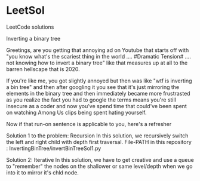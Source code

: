 # LeetSol
LeetCode solutions

Inverting a binary tree

Greetings, 
are you getting that annoying ad on Youtube that starts off with "you know what's the scariest thing in the world 
.... #Dramatic Tension# .... not knowing how to invert a binary tree" like that measures up at all to the barren
hellscape that is 2020. 

If you're like me, you got slightly annoyed but then was like "wtf is inverting a bin tree" and then after googling 
it you see that it's just mirroring the elements in the binary tree and then immediately became more frustrasted 
as you realize the fact you had to google the terms means you're still insecure as a coder and now you've spend time that could've 
been spent on watching Among Us clips being spent hating yourself.

Now if that run-on sentence is applicable to you, here's a refresher

Solution 1 to the problem: Recursion
In this solution, we recursively switch the left and right child with depth first traversal.
File-PATH in this repository : InvertingBinTree/invertBinTreeSol1.py

Solution 2: Iterative
In this solution, we have to get creative and use a queue to "remember" the nodes on the 
shallower or same level/depth when we go into it to mirror it's chld node. 

